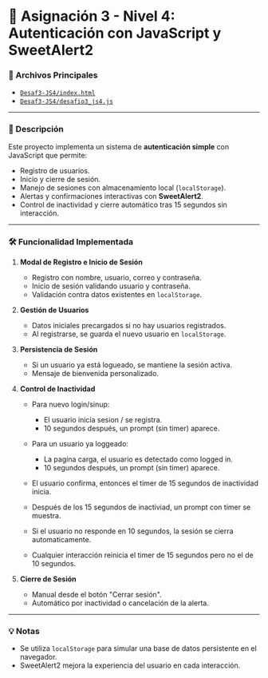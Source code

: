 # 🔐 Asignación 3 - Nivel 4: Autenticación con JavaScript y SweetAlert2

### 📂 Archivos Principales
- [`Desaf3-JS4/index.html`](Desaf3-JS4/index.html)
- [`Desaf3-JS4/desafio3_js4.js`](Desaf3-JS4/desafio3_js4.js)

---

### 📌 Descripción
Este proyecto implementa un sistema de **autenticación simple** con JavaScript que permite:
- Registro de usuarios.
- Inicio y cierre de sesión.
- Manejo de sesiones con almacenamiento local (`localStorage`).
- Alertas y confirmaciones interactivas con **SweetAlert2**.
- Control de inactividad y cierre automático tras 15 segundos sin interacción.

---

### 🛠️ Funcionalidad Implementada

1. **Modal de Registro e Inicio de Sesión**
   - Registro con nombre, usuario, correo y contraseña.
   - Inicio de sesión validando usuario y contraseña.
   - Validación contra datos existentes en `localStorage`.

2. **Gestión de Usuarios**
   - Datos iniciales precargados si no hay usuarios registrados.
   - Al registrarse, se guarda el nuevo usuario en `localStorage`.

3. **Persistencia de Sesión**
   - Si un usuario ya está logueado, se mantiene la sesión activa.
   - Mensaje de bienvenida personalizado.

4. **Control de Inactividad**
   - Para nuevo login/sinup:
      * El usuario inicia sesion / se registra.
      * 10 segundos después, un prompt (sin timer) aparece.
   - Para un usuario ya loggeado:
      * La pagína carga, el usuario es detectado como logged in.
      * 10 segundos después, un prompt (sin timer) aparece.

   - El usuario confirma, entonces el timer de 15 segundos de inactividad inicia.
   - Después de los 15 segundos de inactiviad, un prompt con timer se muestra.
   - Si el usuario no responde en 10 segundos, la sesión se cierra automaticamente.
   - Cualquier interacción reinicia el timer de 15 segundos pero no el de 10 segundos.

5. **Cierre de Sesión**
   - Manual desde el botón "Cerrar sesión".
   - Automático por inactividad o cancelación de la alerta.

---

### 💡 Notas
- Se utiliza `localStorage` para simular una base de datos persistente en el navegador.
- SweetAlert2 mejora la experiencia del usuario en cada interacción.
